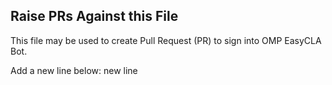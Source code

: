 ## Raise PRs Against this File

This file may be used to create Pull Request (PR) to sign into OMP EasyCLA Bot.

Add a new line below:
new line
